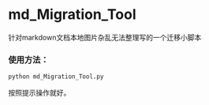 # md_Migration_Tool
针对markdown文档本地图片杂乱无法整理写的一个迁移小脚本

### 使用方法：
```bash
python md_Migration_Tool.py
```
按照提示操作就好。

